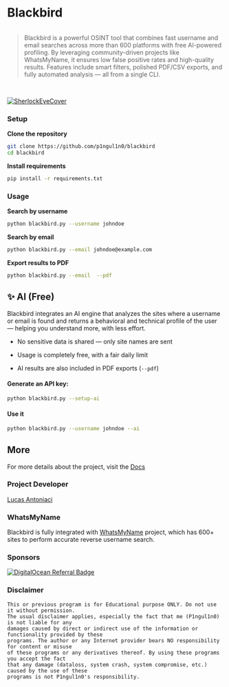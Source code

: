 # Blackbird

<figure><img src="./docs/.gitbook/assets/ai-demo.png" alt=""><figcaption></figcaption></figure>

> Blackbird is a powerful OSINT tool that combines fast username and email searches across more than 600 platforms with free AI-powered profiling. By leveraging community-driven projects like WhatsMyName, it ensures low false positive rates and high-quality results. Features include smart filters, polished PDF/CSV exports, and fully automated analysis — all from a single CLI.
<br>

[![SherlockEyeCover](./docs/.gitbook/assets/sherlockeye_cover.jpg)](https://cutt.ly/frtVNzQQ)

### Setup

**Clone the repository**

```bash
git clone https://github.com/p1ngul1n0/blackbird
cd blackbird
```

**Install requirements**

```bash
pip install -r requirements.txt
```

### Usage

**Search by username**

```bash
python blackbird.py --username johndoe
```

**Search by email**

```bash
python blackbird.py --email johndoe@example.com 
```

**Export results to PDF**

```bash
python blackbird.py --email  --pdf
```

##  ✨ AI (Free)
Blackbird integrates an AI engine that analyzes the sites where a username or email is found and returns a behavioral and technical profile of the user — helping you understand more, with less effort.

- No sensitive data is shared — only site names are sent

- Usage is completely free, with a fair daily limit

- AI results are also included in PDF exports (```--pdf```)
#### Generate an API key:
```bash
python blackbird.py --setup-ai
```
#### Use it
```bash
python blackbird.py --username johndoe --ai
```

## More
For more details about the project, visit the <a href="https://p1ngul1n0.gitbook.io/blackbird/">Docs</a>

### Project Developer

[Lucas Antoniaci](https://www.linkedin.com/in/lucas-antoniaci/)

### WhatsMyName

Blackbird is fully integrated with [WhatsMyName](https://github.com/WebBreacher/WhatsMyName) project, which has 600+ sites to perform accurate reverse username search.

### Sponsors

[![DigitalOcean Referral Badge](https://web-platforms.sfo2.cdn.digitaloceanspaces.com/WWW/Badge%203.svg)](https://www.digitalocean.com/?refcode=eae02be1dd10&utm_campaign=Referral_Invite&utm_medium=Referral_Program&utm_source=badge)

### Disclaimer

```
This or previous program is for Educational purpose ONLY. Do not use it without permission. 
The usual disclaimer applies, especially the fact that me (P1ngul1n0) is not liable for any 
damages caused by direct or indirect use of the information or functionality provided by these 
programs. The author or any Internet provider bears NO responsibility for content or misuse 
of these programs or any derivatives thereof. By using these programs you accept the fact 
that any damage (dataloss, system crash, system compromise, etc.) caused by the use of these 
programs is not P1ngul1n0's responsibility.
```
